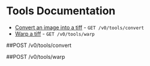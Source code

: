 # Tools Documentation

* [Convert an image into a tiff](#post-v0toolsconvert) - `GET /v0/tools/convert`
* [Warp a tiff](#post-v0toolswarp) - `GET /v0/tools/warp`

##POST /v0/tools/convert

##POST /v0/tools/warp